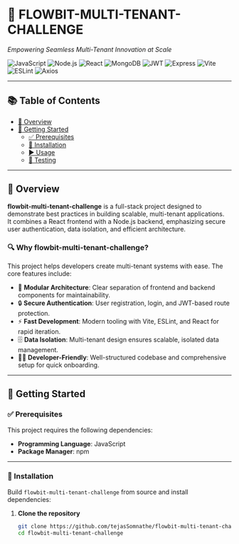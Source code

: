# 🚀 FLOWBIT-MULTI-TENANT-CHALLENGE

_Empowering Seamless Multi-Tenant Innovation at Scale_

![JavaScript](https://img.shields.io/badge/JavaScript-F7DF1E?logo=javascript&logoColor=black)
![Node.js](https://img.shields.io/badge/Node.js-339933?logo=nodedotjs&logoColor=white)
![React](https://img.shields.io/badge/React-20232A?logo=react&logoColor=61DAFB)
![MongoDB](https://img.shields.io/badge/MongoDB-47A248?logo=mongodb&logoColor=white)
![JWT](https://img.shields.io/badge/JWT-black?logo=jsonwebtokens&logoColor=white)
![Express](https://img.shields.io/badge/Express.js-000000?logo=express&logoColor=white)
![Vite](https://img.shields.io/badge/Vite-646CFF?logo=vite&logoColor=white)
![ESLint](https://img.shields.io/badge/ESLint-4B32C3?logo=eslint&logoColor=white)
![Axios](https://img.shields.io/badge/Axios-5A29E4?logo=axios&logoColor=white)

---

## 📚 Table of Contents
- [📖 Overview](#-overview)
- [🚀 Getting Started](#-getting-started)
  - [✅ Prerequisites](#-prerequisites)
  - [🔧 Installation](#-installation)
  - [▶️ Usage](#️-usage)
  - [🧪 Testing](#-testing)

---

## 📖 Overview

**flowbit-multi-tenant-challenge** is a full-stack project designed to demonstrate best practices in building scalable, multi-tenant applications.  
It combines a React frontend with a Node.js backend, emphasizing secure user authentication, data isolation, and efficient architecture.

### 🔍 Why flowbit-multi-tenant-challenge?

This project helps developers create multi-tenant systems with ease. The core features include:

- 🌟 **Modular Architecture**: Clear separation of frontend and backend components for maintainability.
- 🔒 **Secure Authentication**: User registration, login, and JWT-based route protection.
- ⚡ **Fast Development**: Modern tooling with Vite, ESLint, and React for rapid iteration.
- 🗄 **Data Isolation**: Multi-tenant design ensures scalable, isolated data management.
- 👨‍💻 **Developer-Friendly**: Well-structured codebase and comprehensive setup for quick onboarding.

---

## 🚀 Getting Started

### ✅ Prerequisites

This project requires the following dependencies:

- **Programming Language**: JavaScript  
- **Package Manager**: npm  

---

### 🔧 Installation

Build `flowbit-multi-tenant-challenge` from source and install dependencies:

1. **Clone the repository**
   ```bash
   git clone https://github.com/tejasSomnathe/flowbit-multi-tenant-challenge
   cd flowbit-multi-tenant-challenge
